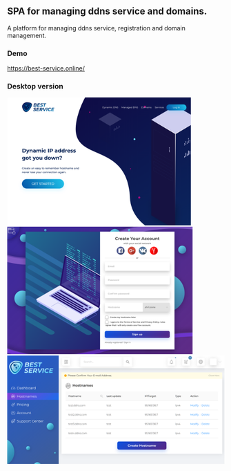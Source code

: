 ## SPA for managing ddns service and domains.

A platform for managing ddns service, registration and domain management.

### Demo

https://best-service.online/

### Desktop version

<img src="https://raw.githubusercontent.com/AlexanderGureev/ddns-service-frontend/master/public/header.png" width="426" /><img src="https://raw.githubusercontent.com/AlexanderGureev/ddns-service-frontend/master/public/auth.png" width="430" />
<img src="https://raw.githubusercontent.com/AlexanderGureev/ddns-service-frontend/master/public/dash.png" />
